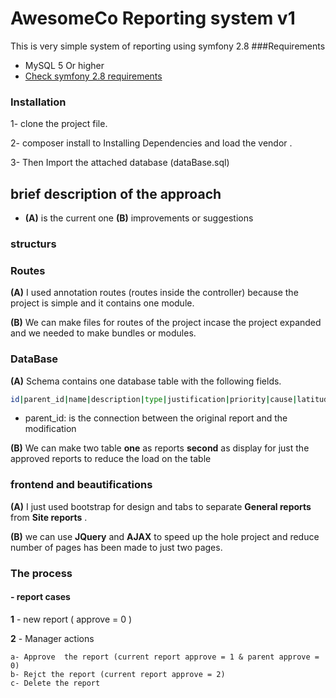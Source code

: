 # AwesomeCo Reporting system v1

This is very simple system of reporting  using symfony 2.8 
###Requirements

* MySQL 5 Or higher
* [Check symfony 2.8 requirements](https://symfony.com/doc/2.8/reference/requirements.html)

### Installation

1- clone the project file.

2- composer install to Installing Dependencies and load the vendor .

3- Then Import the attached database (dataBase.sql)

## brief description of the approach 

- **(A)** is the current one **(B)** improvements or suggestions

### structurs


 
 ### Routes
 
  
  
 **(A)** I used annotation routes (routes inside the controller) because the project is simple and it contains one module.
 
 **(B)** We can make files for routes of the project incase the project expanded and we needed to make bundles or modules.



### DataBase 

**(A)** Schema contains one database table with the following fields.

```bash
id|parent_id|name|description|type|justification|priority|cause|latitude|longitude|approved|created_at|updated_at.
```
- parent_id: is the connection between the original report and the modification

**(B)** We can make two table **one** as reports **second** as display for just the approved reports to reduce the load on the table 

### frontend and beautifications

**(A)** I just used bootstrap for design and tabs to separate **General reports** from **Site reports** .

**(B)** we can use **JQuery** and **AJAX** to speed up the hole project and reduce number of pages has been made to just two pages.



### The process
 
 #### - report cases
**1** - new report ( approve = 0 )

**2** - Manager actions 
  
    a- Approve  the report (current report approve = 1 & parent approve = 0) 
    b- Rejct the report (current report approve = 2)
    c- Delete the report 
    
